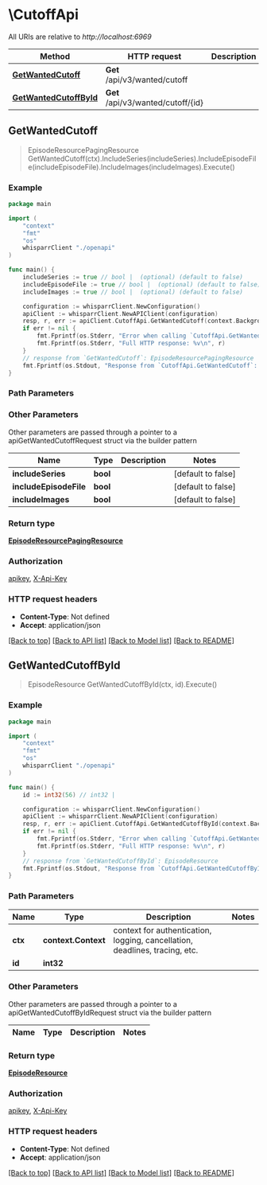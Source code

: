 # \CutoffApi

All URIs are relative to *http://localhost:6969*

Method | HTTP request | Description
------------- | ------------- | -------------
[**GetWantedCutoff**](CutoffApi.md#GetWantedCutoff) | **Get** /api/v3/wanted/cutoff | 
[**GetWantedCutoffById**](CutoffApi.md#GetWantedCutoffById) | **Get** /api/v3/wanted/cutoff/{id} | 



## GetWantedCutoff

> EpisodeResourcePagingResource GetWantedCutoff(ctx).IncludeSeries(includeSeries).IncludeEpisodeFile(includeEpisodeFile).IncludeImages(includeImages).Execute()



### Example

```go
package main

import (
    "context"
    "fmt"
    "os"
    whisparrClient "./openapi"
)

func main() {
    includeSeries := true // bool |  (optional) (default to false)
    includeEpisodeFile := true // bool |  (optional) (default to false)
    includeImages := true // bool |  (optional) (default to false)

    configuration := whisparrClient.NewConfiguration()
    apiClient := whisparrClient.NewAPIClient(configuration)
    resp, r, err := apiClient.CutoffApi.GetWantedCutoff(context.Background()).IncludeSeries(includeSeries).IncludeEpisodeFile(includeEpisodeFile).IncludeImages(includeImages).Execute()
    if err != nil {
        fmt.Fprintf(os.Stderr, "Error when calling `CutoffApi.GetWantedCutoff``: %v\n", err)
        fmt.Fprintf(os.Stderr, "Full HTTP response: %v\n", r)
    }
    // response from `GetWantedCutoff`: EpisodeResourcePagingResource
    fmt.Fprintf(os.Stdout, "Response from `CutoffApi.GetWantedCutoff`: %v\n", resp)
}
```

### Path Parameters



### Other Parameters

Other parameters are passed through a pointer to a apiGetWantedCutoffRequest struct via the builder pattern


Name | Type | Description  | Notes
------------- | ------------- | ------------- | -------------
 **includeSeries** | **bool** |  | [default to false]
 **includeEpisodeFile** | **bool** |  | [default to false]
 **includeImages** | **bool** |  | [default to false]

### Return type

[**EpisodeResourcePagingResource**](EpisodeResourcePagingResource.md)

### Authorization

[apikey](../README.md#apikey), [X-Api-Key](../README.md#X-Api-Key)

### HTTP request headers

- **Content-Type**: Not defined
- **Accept**: application/json

[[Back to top]](#) [[Back to API list]](../README.md#documentation-for-api-endpoints)
[[Back to Model list]](../README.md#documentation-for-models)
[[Back to README]](../README.md)


## GetWantedCutoffById

> EpisodeResource GetWantedCutoffById(ctx, id).Execute()



### Example

```go
package main

import (
    "context"
    "fmt"
    "os"
    whisparrClient "./openapi"
)

func main() {
    id := int32(56) // int32 | 

    configuration := whisparrClient.NewConfiguration()
    apiClient := whisparrClient.NewAPIClient(configuration)
    resp, r, err := apiClient.CutoffApi.GetWantedCutoffById(context.Background(), id).Execute()
    if err != nil {
        fmt.Fprintf(os.Stderr, "Error when calling `CutoffApi.GetWantedCutoffById``: %v\n", err)
        fmt.Fprintf(os.Stderr, "Full HTTP response: %v\n", r)
    }
    // response from `GetWantedCutoffById`: EpisodeResource
    fmt.Fprintf(os.Stdout, "Response from `CutoffApi.GetWantedCutoffById`: %v\n", resp)
}
```

### Path Parameters


Name | Type | Description  | Notes
------------- | ------------- | ------------- | -------------
**ctx** | **context.Context** | context for authentication, logging, cancellation, deadlines, tracing, etc.
**id** | **int32** |  | 

### Other Parameters

Other parameters are passed through a pointer to a apiGetWantedCutoffByIdRequest struct via the builder pattern


Name | Type | Description  | Notes
------------- | ------------- | ------------- | -------------


### Return type

[**EpisodeResource**](EpisodeResource.md)

### Authorization

[apikey](../README.md#apikey), [X-Api-Key](../README.md#X-Api-Key)

### HTTP request headers

- **Content-Type**: Not defined
- **Accept**: application/json

[[Back to top]](#) [[Back to API list]](../README.md#documentation-for-api-endpoints)
[[Back to Model list]](../README.md#documentation-for-models)
[[Back to README]](../README.md)

